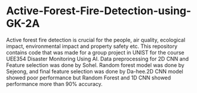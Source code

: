 # Active-Forest-Fire-Detection-using-GK-2A
Active forest fire detection is crucial for the people, air quality, ecological impact, environmental impact and property safety etc. This repository contains code that was made for a group project in UNIST for the course UEE354 Disaster Monitoring Using AI. Data preprocessing for 2D CNN and Feature selection was done by Sohel. Random forest model was done by Sejeong, and final feature selection was done by Da-hee.2D CNN model showed poor performance but Random Forest and 1D CNN showed performance more than 90% accuracy.
